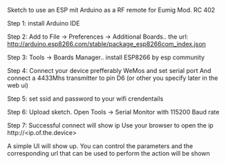 Sketch to use an ESP mit Arduino as a RF remote for Eumig Mod. RC 402

Step 1: install Arduino IDE

Step 2: Add to File -> Preferences -> Additional Boards.. the url: http://arduino.esp8266.com/stable/package_esp8266com_index.json

Step 3: Tools -> Boards Manager.. install ESP8266 by esp community

Step 4: Connect your device prefferably WeMos and set serial port And connect a 4433Mhs transmitter to pin D6 (or other you specify later in the web ui)

Step 5: set ssid and password to your wifi crendentails

Step 6: Upload sketch. Open Tools -> Serial Monitor with 115200 Baud rate

Step 7: Successful connect will show ip Use your browser to open the ip http://<ip.of.the.device>

A simple UI will show up. You can control the parameters and the corresponding url that can be used to perform the action will be shown
